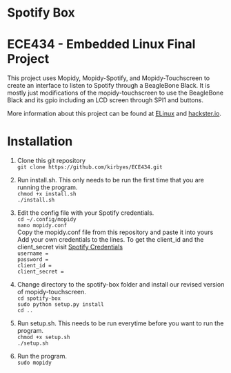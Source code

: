 # Spotify Box
# ECE434 - Embedded Linux Final Project

This project uses Mopidy, Mopidy-Spotify, and Mopidy-Touchscreen to create an interface to listen to Spotify through a BeagleBone Black. It is
mostly just modifications of the mopidy-touchscreen to use the BeagleBone Black and its gpio including an LCD screen through SPI1 and buttons.

More information about this project can be found at [ELinux](https://elinux.org/ECE434_Spotify_Box) and [hackster.io]().

# Installation

1. Clone this git repository  
`git clone https://github.com/kirbyes/ECE434.git`  
  
2. Run install.sh. This only needs to be run the first time that you are running the program.  
`chmod +x install.sh`  
`./install.sh`  

3. Edit the config file with your Spotify credentials.  
`cd ~/.config/mopidy`  
`nano mopidy.conf`  
Copy the mopidy.conf file from this repository and paste it into yours  
Add your own credentials to the lines. To get the client_id and the client_secret visit [Spotify Credentials](https://mopidy.com/ext/spotify/)  
`username = `  
`password = `  
`client_id = `  
`client_secret = `  
  
3. Change directory to the spotify-box folder and install our revised version of mopidy-touchscreen.  
`cd spotify-box`  
`sudo python setup.py install`  
`cd ..`  
  
3. Run setup.sh. This needs to be run everytime before you want to run the program.  
`chmod +x setup.sh`  
`./setup.sh`  
  
4. Run the program.  
`sudo mopidy`  
